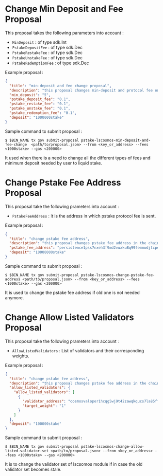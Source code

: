 <!--
order: 2
-->

# Change Min Deposit and Fee Proposal

This proposal takes the following parameters into account :

- `MinDeposit` : of type sdk.Int
- `PstakeDepositFee` : of type sdk.Dec
- `PstakeRestakeFee` : of type sdk.Dec
- `PstakeUnstakeFee` : of type sdk.Dec
- `PstakeRedemptionFee` : of type sdk.Dec

Example proposal :

```json
{
  "title": "min-deposit and fee change proposal",
  "description": "this proposal changes min-deposit and protocol fee on chain",
  "min_deposit": "5",
  "pstake_deposit_fee": "0.1",
  "pstake_restake_fee": "0.1",
  "pstake_unstake_fee": "0.1",
  "pstake_redemption_fee": "0.1",
  "deposit": "1000000stake"
}
```

Sample command to submit proposal :

```
$ $BIN_NAME tx gov submit-proposal pstake-lscosmos-min-deposit-and-fee-change  <path/to/proposal.json> --from <key_or_address> --fees <1000stake> --gas <200000>
```

It used when there is a need to change all the different types of fees and minimum deposit needed by user to liquid
stake.

# Change Pstake Fee Address Proposal

This proposal take the following prameters into account :

- `PstakeFeeAddress` : It is the address in which pstake protocol fee is sent.

Example proposal :

```json
{
  "title": "change pstake fee address",
  "description": "this proposal changes pstake fee address in the chain",
  "pstake_fee_address": "persistence1pss7nxeh3f9md2vuxku8q99femnwdjtcpe9ky9",
  "deposit": "10000000stake"
}
```

Sample command to submit proposal :

```
$ $BIN_NAME tx gov submit-proposal pstake-lscosmos-change-pstake-fee-address <path/to/proposal.json> --from <key_or_address> --fees <1000stake> --gas <200000>
```

It is used to change the pstake fee address if old one is not needed anymore.

# Change Allow Listed Validators Proposal

This proposal take the following prameters into account :

- `AllowListedValidators` : List of validators and their corresponding weights.

Example proposal :

```json
{
  "title": "change pstake fee address",
  "description": "this proposal changes pstake fee address in the chain",
  "allow_listed_validators": {
    "allow_listed_validators": [
      {
        "validator_address": "cosmosvaloper1hcqg5wj9t42zawqkqucs7la85ffyv08le09ljt",
        "target_weight": "1"
      }
    ]
  },
  "deposit": "100000stake"
}
```

Sample command to submit proposal :

```
$ $BIN_NAME tx gov submit-proposal pstake-lscosmos-change-allow-listed-validator-set <path/to/proposal.json> --from <key_or_address> --fees <1000stake> --gas <200000>
```

It is to change the validator set of lscsomos module if in case the old validator set becomes stale.


